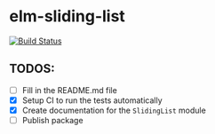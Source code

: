# elm-sliding-list

[![Build Status](https://travis-ci.org/fdbeirao/elm-sliding-list.svg?branch=master)](https://travis-ci.org/fdbeirao/elm-sliding-list)

## TODOS:

- [ ] Fill in the README.md file
- [x] Setup CI to run the tests automatically
- [x] Create documentation for the `SlidingList` module
- [ ] Publish package